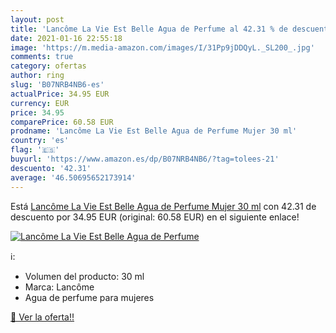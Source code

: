 ```yaml
---
layout: post
title: 'Lancôme La Vie Est Belle Agua de Perfume al 42.31 % de descuento'
date: 2021-01-16 22:55:18
image: 'https://m.media-amazon.com/images/I/31Pp9jDDQyL._SL200_.jpg'
comments: true
category: ofertas
author: ring
slug: 'B07NRB4NB6-es'
actualPrice: 34.95 EUR
currency: EUR
price: 34.95
comparePrice: 60.58 EUR
prodname: 'Lancôme La Vie Est Belle Agua de Perfume Mujer 30 ml'
country: 'es'
flag: '🇪🇸'
buyurl: 'https://www.amazon.es/dp/B07NRB4NB6/?tag=tolees-21'
descuento: '42.31'
average: '46.50695652173914'
---
```


Está [Lancôme La Vie Est Belle Agua de Perfume Mujer 30 ml](https://www.amazon.es/dp/B07NRB4NB6/?tag=tolees-21) con 42.31 de descuento por 34.95 EUR (original: 60.58 EUR) en el siguiente enlace!

[![Lancôme La Vie Est Belle Agua de Perfume](https://m.media-amazon.com/images/I/31Pp9jDDQyL._SL200_.jpg)](https://www.amazon.es/dp/B07NRB4NB6/?tag=tolees-21)

ℹ️:

- Volumen del producto: 30 ml
- Marca: Lancôme
- Agua de perfume para mujeres

[🛒 Ver la oferta!!](https://www.amazon.es/dp/B07NRB4NB6/?tag=tolees-21)

